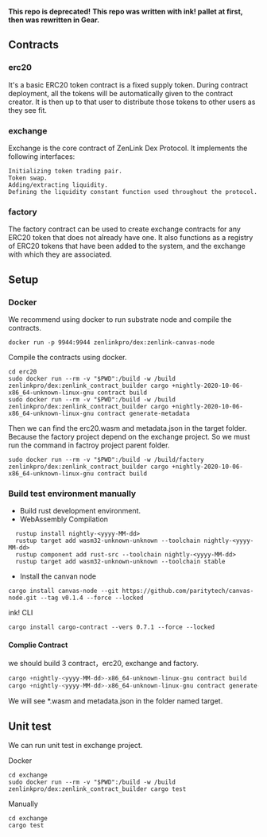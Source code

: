 **This repo is deprecated!**
**This repo was written with ink! pallet at first, then was rewritten in Gear.**

## Contracts
### erc20

It's a basic ERC20 token contract is a fixed supply token. During contract deployment, all the tokens will be automatically given to the contract creator. It is then up to that user to distribute those tokens to other users as they see fit.

### exchange

Exchange is the core contract of ZenLink Dex Protocol. It implements the following interfaces:

    Initializing token trading pair.
    Token swap.
    Adding/extracting liquidity.
    Defining the liquidity constant function used throughout the protocol.

### factory

The factory contract can be used to create exchange contracts for any ERC20 token that does not already have one. It also functions as a registry of ERC20 tokens that have been added to the system, and the exchange with which they are associated.

## Setup
### Docker
  We recommend using docker to run substrate node and compile the contracts.
    
    docker run -p 9944:9944 zenlinkpro/dex:zenlink-canvas-node

  Compile the contracts using docker.

    cd erc20
    sudo docker run --rm -v "$PWD":/build -w /build zenlinkpro/dex:zenlink_contract_builder cargo +nightly-2020-10-06-x86_64-unknown-linux-gnu contract build
    sudo docker run --rm -v "$PWD":/build -w /build zenlinkpro/dex:zenlink_contract_builder cargo +nightly-2020-10-06-x86_64-unknown-linux-gnu contract generate-metadata
  Then we can find the erc20.wasm and metadata.json in the target folder. 
    Because the factory project depend on the exchange project. So we must run the command in factroy project parent folder.
    
    sudo docker run --rm -v "$PWD":/build -w /build/factory zenlinkpro/dex:zenlink_contract_builder cargo +nightly-2020-10-06-x86_64-unknown-linux-gnu contract build

### Build test environment manually

* Build rust development environment.
* WebAssembly Compilation
```plain
  rustup install nightly-<yyyy-MM-dd>
  rustup target add wasm32-unknown-unknown --toolchain nightly-<yyyy-MM-dd>
  rustup component add rust-src --toolchain nightly-<yyyy-MM-dd>
  rustup target add wasm32-unknown-unknown --toolchain stable
```
* Install the canvan node
```plain
cargo install canvas-node --git https://github.com/paritytech/canvas-node.git --tag v0.1.4 --force --locked
```
ink! CLI
```plain
cargo install cargo-contract --vers 0.7.1 --force --locked
```
#### Complie Contract

we should build 3 contract，erc20, exchange and factory.

```rust
cargo +nightly-<yyyy-MM-dd>-x86_64-unknown-linux-gnu contract build
cargo +nightly-<yyyy-MM-dd>-x86_64-unknown-linux-gnu contract generate-metadata
```
We will see *.wasm and metadata.json in the folder named target.

## Unit test
  We can run unit test in exchange project. 

  Docker

    cd exchange
    sudo docker run --rm -v "$PWD":/build -w /build zenlinkpro/dex:zenlink_contract_builder cargo test
  Manually

    cd exchange
    cargo test
